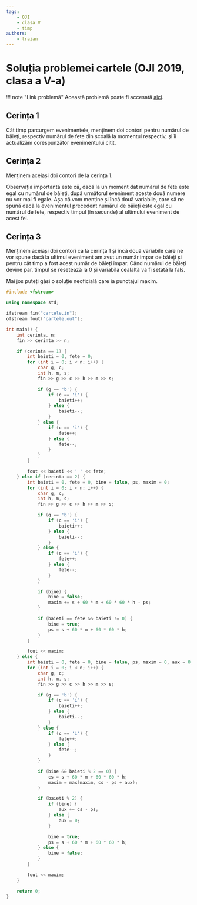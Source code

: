 ```yaml
---
tags:
    - OJI
    - clasa V
    - timp
authors:
    - traian
---
```


# Soluția problemei cartele (OJI 2019, clasa a V-a)


!!! note "Link problemă"
    Această problemă poate fi accesată [aici](https://kilonova.ro/problems/907/). 

## Cerința 1

Cât timp parcurgem evenimentele, menținem doi contori pentru numărul de băieți, respectiv numărul de fete din școală la momentul respectiv, și îi actualizăm corespunzător evenimentului citit.

## Cerința 2

Menținem aceiași doi contori de la cerința 1.

Observația importantă este că, dacă la un moment dat numărul de fete este egal cu numărul de băieți, după următorul eveniment aceste două numere nu vor mai fi egale. Așa că vom menține și încă două variabile, care să ne spună dacă la evenimentul precedent numărul de băieți este egal cu numărul de fete, respectiv timpul (în secunde) al ultimului eveniment de acest fel. 

## Cerința 3

Menținem aceiași doi contori ca la cerința 1 și încă două variabile care ne vor spune dacă la ultimul eveniment am avut un număr impar de băieți și pentru cât timp a fost acest număr de băieți impar. Când numărul de băieți devine par, timpul se resetează la 0 și variabila cealaltă va fi setată la fals.

Mai jos puteți găsi o soluție neoficială care ia punctajul maxim.

```cpp
#include <fstream>

using namespace std;

ifstream fin("cartele.in");
ofstream fout("cartele.out");

int main() {
    int cerinta, n;
    fin >> cerinta >> n;

    if (cerinta == 1) {
        int baieti = 0, fete = 0;
        for (int i = 0; i < n; i++) {
            char g, c;
            int h, m, s;
            fin >> g >> c >> h >> m >> s;

            if (g == 'b') {
                if (c == 'i') {
                    baieti++;
                } else {
                    baieti--;
                }
            } else {
                if (c == 'i') {
                    fete++;
                } else {
                    fete--;
                }
            }
        }

        fout << baieti << ' ' << fete;
    } else if (cerinta == 2) {
        int baieti = 0, fete = 0, bine = false, ps, maxim = 0;
        for (int i = 0; i < n; i++) {
            char g, c;
            int h, m, s;
            fin >> g >> c >> h >> m >> s;

            if (g == 'b') {
                if (c == 'i') {
                    baieti++;
                } else {
                    baieti--;
                }
            } else {
                if (c == 'i') {
                    fete++;
                } else {
                    fete--;
                }
            }

            if (bine) {
                bine = false;
                maxim += s + 60 * m + 60 * 60 * h - ps;
            }

            if (baieti == fete && baieti != 0) {
                bine = true;
                ps = s + 60 * m + 60 * 60 * h;
            }
        }

        fout << maxim;
    } else {
        int baieti = 0, fete = 0, bine = false, ps, maxim = 0, aux = 0, cs;
        for (int i = 0; i < n; i++) {
            char g, c;
            int h, m, s;
            fin >> g >> c >> h >> m >> s;

            if (g == 'b') {
                if (c == 'i') {
                    baieti++;
                } else {
                    baieti--;
                }
            } else {
                if (c == 'i') {
                    fete++;
                } else {
                    fete--;
                }
            }

            if (bine && baieti % 2 == 0) {
                cs = s + 60 * m + 60 * 60 * h;
                maxim = max(maxim, cs - ps + aux);
            }

            if (baieti % 2) {
                if (bine) {
                    aux += cs - ps;
                } else {
                    aux = 0;
                }

                bine = true;
                ps = s + 60 * m + 60 * 60 * h;
            } else {
                bine = false;
            }
        }

        fout << maxim;
    }

    return 0;
}
```